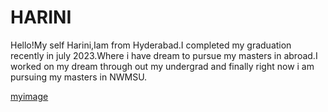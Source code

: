 # HARINI #
Hello!My self Harini,Iam from Hyderabad.I completed my graduation recently in july 2023.Where i have dream to pursue my masters in abroad.I worked on my dream through out my undergrad and finally right now i am pursuing my masters in NWMSU.

[myimage](image/My_image.jpg)



